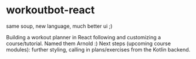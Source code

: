 # workoutbot-react
same soup, new language, much better ui ;) 


Building a workout planner in React following and customizing a course/tutorial. Named them Arnold :) 
Next steps (upcoming course modules): further styling, calling in plans/exercises from the Kotlin backend.
